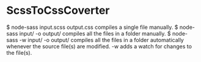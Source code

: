# ScssToCssCoverter

$ node-sass input.scss output.css compiles a single file manually.
$ node-sass input/ -o output/ compiles all the files in a folder manually.
$ node-sass -w input/ -o output/ compiles all the files in a folder automatically whenever the source file(s) are modified. -w adds a watch for changes to the file(s).